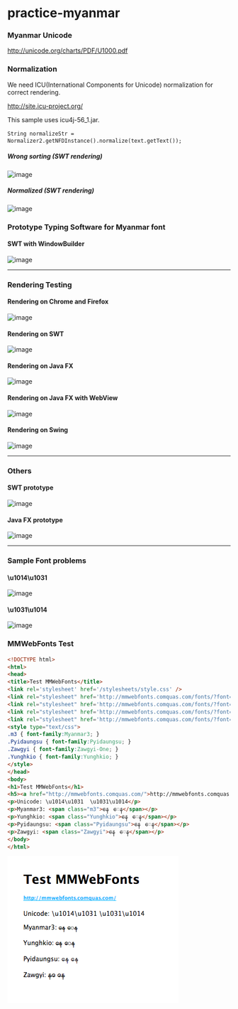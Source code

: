 # practice-myanmar

### Myanmar Unicode

http://unicode.org/charts/PDF/U1000.pdf


### Normalization

We need ICU(International Components for Unicode) normalization for correct rendering.

http://site.icu-project.org/

This sample uses icu4j-56_1.jar.

```
String normalizeStr = Normalizer2.getNFDInstance().normalize(text.getText());
```

##### Wrong sorting (SWT rendering)

![image](src/samples/myanmar/swt/doc-files/MMTest_Wrong.png)

##### Normalized (SWT rendering)

![image](src/samples/myanmar/swt/doc-files/MMTest_Normalized.png)

### Prototype Typing Software for Myanmar font

#### SWT with WindowBuilder
![image](src/samples/myanmar/swt/doc-files/MMTypingWithWindowBuilder.png)


-----

### Rendering Testing

#### Rendering on Chrome and Firefox
![image](src/samples/myanmar/test/doc-files/MMTestHTML.png)

#### Rendering on SWT

![image](src/samples/myanmar/test/doc-files/MMTestSwt.png)

#### Rendering on Java FX
![image](src/samples/myanmar/test/doc-files/MMTestFx.png)
#### Rendering on Java FX with WebView
![image](src/samples/myanmar/test/doc-files/MMTestFxWebView.png)
#### Rendering on Swing
![image](src/samples/myanmar/test/doc-files/MMTestSwing.png)

-----

### Others

#### SWT prototype
![image](src/samples/myanmar/swt/doc-files/MMTyping.png)


#### Java FX prototype
![image](src/samples/myanmar/javafx/doc-files/ApplicationMain.png)


-----

### Sample Font problems

#### \u1014\u1031
![image](img/1471402303.png)


#### \u1031\u1014
![image](img/1471402325.png)


### MMWebFonts Test
```html
<!DOCTYPE html>
<html>
<head>
<title>Test MMWebFonts</title>
<link rel='stylesheet' href='/stylesheets/style.css' />
<link rel="stylesheet" href='http://mmwebfonts.comquas.com/fonts/?font=myanmar3' />
<link rel="stylesheet" href='http://mmwebfonts.comquas.com/fonts/?font=pyidaungsu' />
<link rel="stylesheet" href='http://mmwebfonts.comquas.com/fonts/?font=zawgyi' />
<link rel="stylesheet" href='http://mmwebfonts.comquas.com/fonts/?font=yunghkio' />
<style type="text/css">
.m3 { font-family:Myanmar3; }
.Pyidaungsu { font-family:Pyidaungsu; }
.Zawgyi { font-family:Zawgyi-One; }
.Yunghkio { font-family:Yunghkio; }
</style>
</head>
<body>
<h1>Test MMWebFonts</h1>
<h5><a href="http://mmwebfonts.comquas.com/">http://mmwebfonts.comquas.com/</a></h5>
<p>Unicode: \u1014\u1031  \u1031\u1014</p>
<p>Myanmar3: <span class="m3">နေ  ေန</span></p>
<p>Yunghkio: <span class="Yunghkio">နေ  ေန</span></p>
<p>Pyidaungsu: <span class="Pyidaungsu">နေ  ေန</span></p>
<p>Zawgyi: <span class="Zawgyi">နေ  ေန</span></p>
</body>
</html>
```
![image](img/MMWebFont.png)
